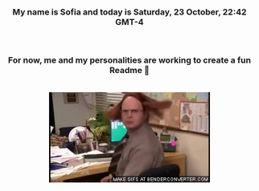 


<div align="center">
<h3 >My name is Sofia and today is Saturday, 23 October, 22:42 GMT-4</h3><br>
<h3 >For now, me and my personalities are working to create a fun Readme 👋
</h3><br>
<img src='img/dwight.gif' alt='working...'/>
</div>
